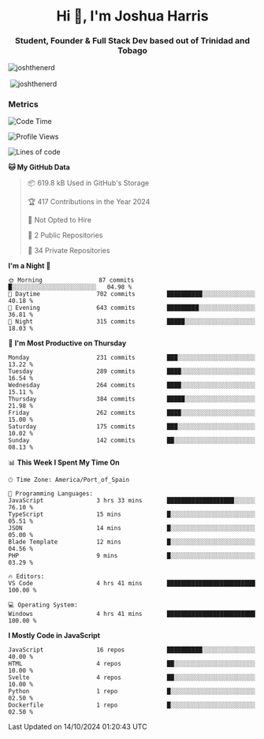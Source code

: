 <h1 align="center">Hi 👋, I'm Joshua Harris</h1>
<h3 align="center">Student, Founder & Full Stack Dev based out of Trinidad and Tobago</h3>

<p align="left"> <img src="https://komarev.com/ghpvc/?username=JoshTheDeveloperr" alt="joshthenerd" /> </p>

<p>&nbsp;<img align="center" src="https://github-readme-stats.vercel.app/api?username=JoshTheDeveloperr&show_icons=true&count_private=true" alt="joshthenerd" /></p>

### Metrics

<!--START_SECTION:waka-->
![Code Time](http://img.shields.io/badge/Code%20Time-974%20hrs%2028%20mins-blue)

![Profile Views](http://img.shields.io/badge/Profile%20Views-0-blue)

![Lines of code](https://img.shields.io/badge/From%20Hello%20World%20I%27ve%20Written-3.6%20million%20lines%20of%20code-blue)

**🐱 My GitHub Data** 

> 📦 619.8 kB Used in GitHub's Storage 
 > 
> 🏆 417 Contributions in the Year 2024
 > 
> 🚫 Not Opted to Hire
 > 
> 📜 2 Public Repositories 
 > 
> 🔑 34 Private Repositories 
 > 
**I'm a Night 🦉** 

```text
🌞 Morning                87 commits          █░░░░░░░░░░░░░░░░░░░░░░░░   04.98 % 
🌆 Daytime                702 commits         ██████████░░░░░░░░░░░░░░░   40.18 % 
🌃 Evening                643 commits         █████████░░░░░░░░░░░░░░░░   36.81 % 
🌙 Night                  315 commits         █████░░░░░░░░░░░░░░░░░░░░   18.03 % 
```
📅 **I'm Most Productive on Thursday** 

```text
Monday                   231 commits         ███░░░░░░░░░░░░░░░░░░░░░░   13.22 % 
Tuesday                  289 commits         ████░░░░░░░░░░░░░░░░░░░░░   16.54 % 
Wednesday                264 commits         ████░░░░░░░░░░░░░░░░░░░░░   15.11 % 
Thursday                 384 commits         █████░░░░░░░░░░░░░░░░░░░░   21.98 % 
Friday                   262 commits         ████░░░░░░░░░░░░░░░░░░░░░   15.00 % 
Saturday                 175 commits         ███░░░░░░░░░░░░░░░░░░░░░░   10.02 % 
Sunday                   142 commits         ██░░░░░░░░░░░░░░░░░░░░░░░   08.13 % 
```


📊 **This Week I Spent My Time On** 

```text
🕑︎ Time Zone: America/Port_of_Spain

💬 Programming Languages: 
JavaScript               3 hrs 33 mins       ███████████████████░░░░░░   76.10 % 
TypeScript               15 mins             █░░░░░░░░░░░░░░░░░░░░░░░░   05.51 % 
JSON                     14 mins             █░░░░░░░░░░░░░░░░░░░░░░░░   05.00 % 
Blade Template           12 mins             █░░░░░░░░░░░░░░░░░░░░░░░░   04.56 % 
PHP                      9 mins              █░░░░░░░░░░░░░░░░░░░░░░░░   03.29 % 

🔥 Editors: 
VS Code                  4 hrs 41 mins       █████████████████████████   100.00 % 

💻 Operating System: 
Windows                  4 hrs 41 mins       █████████████████████████   100.00 % 
```

**I Mostly Code in JavaScript** 

```text
JavaScript               16 repos            ██████████░░░░░░░░░░░░░░░   40.00 % 
HTML                     4 repos             ██░░░░░░░░░░░░░░░░░░░░░░░   10.00 % 
Svelte                   4 repos             ██░░░░░░░░░░░░░░░░░░░░░░░   10.00 % 
Python                   1 repo              █░░░░░░░░░░░░░░░░░░░░░░░░   02.50 % 
Dockerfile               1 repo              █░░░░░░░░░░░░░░░░░░░░░░░░   02.50 % 
```




 Last Updated on 14/10/2024 01:20:43 UTC
<!--END_SECTION:waka-->
